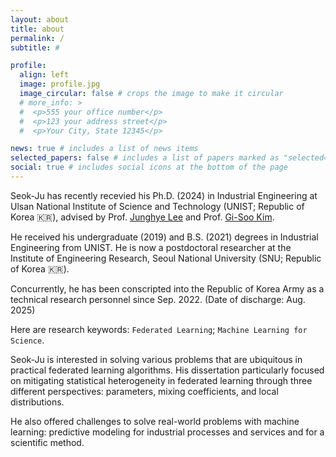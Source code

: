 ```yaml
---
layout: about
title: about
permalink: /
subtitle: #

profile:
  align: left
  image: profile.jpg
  image_circular: false # crops the image to make it circular
  # more_info: >
  #  <p>555 your office number</p>
  #  <p>123 your address street</p>
  #  <p>Your City, State 12345</p>

news: true # includes a list of news items
selected_papers: false # includes a list of papers marked as "selected={true}"
social: true # includes social icons at the bottom of the page
---
```


Seok-Ju has recently recevied his Ph.D. (2024) in Industrial Engineering at Ulsan National Institute of Science and Technology (UNIST; Republic of Korea 🇰🇷), advised by Prof. [Junghye Lee](https://d3mlab.snu.ac.kr/members/professor) and Prof. [Gi-Soo Kim](https://sdm.unist.ac.kr/members/). 

He received his undergraduate (2019) and B.S. (2021) degrees in Industrial Engineering from UNIST.
He is now a postdoctoral researcher at the Institute of Engineering Research, Seoul National University (SNU; Republic of Korea 🇰🇷).

Concurrently, he has been conscripted into the Republic of Korea Army as a technical research personnel since Sep. 2022. (Date of discharge: Aug. 2025)

Here are research keywords: `Federated Learning`; `Machine Learning for Science`. 

Seok-Ju is interested in solving various problems that are ubiquitous in practical federated learning algorithms.
His dissertation particularly focused on mitigating statistical heterogeneity in federated learning through three different perspectives: parameters, mixing coefficients, and local distributions. 

He also offered challenges to solve real-world problems with machine learning: predictive modeling for industrial processes and services and for a scientific method.  
